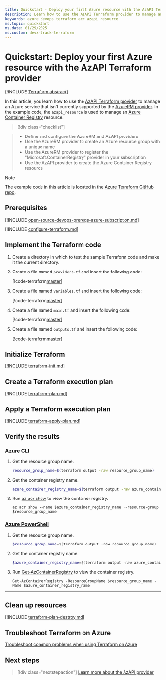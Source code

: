 ```yaml
---
title: Quickstart - Deploy your first Azure resource with the AzAPI Terraform provider
description: Learn how to use the AzAPI Terraform provider to manage an Azure Container Registry resource
keywords: azure devops terraform acr azapi resource
ms.topic: quickstart
ms.date: 01/29/2025
ms.custom: devx-track-terraform
---
```


# Quickstart: Deploy your first Azure resource with the AzAPI Terraform provider

[!INCLUDE [Terraform abstract](./includes/abstract.md)]

In this article, you learn how to use the [AzAPI Terraform provider](https://registry.terraform.io/providers/azure/azapi/latest/docs) to manage an Azure service that isn't currently supported by the [AzureRM provider](https://registry.terraform.io/providers/hashicorp/azurerm/latest/docs). In the example code, the `azapi_resource` is used to manage an [Azure Container Registry](/azure/container-registry/) resource.

> [!div class="checklist"]

> * Define and configure the AzureRM and AzAPI providers
> * Use the AzureRM provider to create an Azure resource group with a unique name
> * Use the AzureRM provider to register the "Microsoft.ContainerRegistry" provider in your subscription
> * Use the AzAPI provider to create the Azure Container Registry resource

> [!NOTE]
> The example code in this article is located in the [Azure Terraform GitHub repo](https://github.com/Azure/terraform/tree/master/quickstart/101-azapi-lab-services).

## Prerequisites

[!INCLUDE [open-source-devops-prereqs-azure-subscription.md](../includes/open-source-devops-prereqs-azure-subscription.md)]

[!INCLUDE [configure-terraform.md](includes/configure-terraform.md)]

## Implement the Terraform code

1. Create a directory in which to test the sample Terraform code and make it the current directory.

1. Create a file named `providers.tf` and insert the following code:

    [!code-terraform[master](../../terraform_samples/quickstart/101-azapi-lab-services/providers.tf)]

1. Create a file named `variables.tf` and insert the following code:

    [!code-terraform[master](../../terraform_samples/quickstart/101-azapi-lab-services/variables.tf)]

1. Create a file named `main.tf` and insert the following code:

    [!code-terraform[master](../../terraform_samples/quickstart/101-azapi-lab-services/main.tf)]

1. Create a file named `outputs.tf` and insert the following code:

    [!code-terraform[master](../../terraform_samples/quickstart/101-azapi-lab-services/outputs.tf)]

## Initialize Terraform

[!INCLUDE [terraform-init.md](includes/terraform-init.md)]

## Create a Terraform execution plan

[!INCLUDE [terraform-plan.md](includes/terraform-plan.md)]

## Apply a Terraform execution plan

[!INCLUDE [terraform-apply-plan.md](includes/terraform-apply-plan.md)]

## Verify the results

### [Azure CLI](#tab/azure-cli)

1. Get the resource group name.

    ```bash
    resource_group_name=$(terraform output -raw resource_group_name)
    ```

1. Get the container registry name.

    ```bash
    azure_container_registry_name=$(terraform output -raw azure_container_registry_name)
    ```

1. Run [az acr show](/cli/azure/acr#az-acr-show) to view the container registry.

    ```azurecli
    az acr show --name $azure_container_registry_name --resource-group $resource_group_name
    ```

### [Azure PowerShell](#tab/azure-powershell)

1. Get the resource group name.

    ```powershell
    $resource_group_name=$(terraform output -raw resource_group_name)
    ```

1. Get the container registry name.

    ```powershell
    $azure_container_registry_name=$(terraform output -raw azure_container_registry_name)
    ```

1. Run [Get-AzContainerRegistry](/powershell/module/az.containerregistry/get-azcontainerregistry) to view the container registry.

    ```azurepowershell
    Get-AzContainerRegistry -ResourceGroupName $resource_group_name -Name $azure_container_registry_name
    ```

---

## Clean up resources

[!INCLUDE [terraform-plan-destroy.md](includes/terraform-plan-destroy.md)]

## Troubleshoot Terraform on Azure

[Troubleshoot common problems when using Terraform on Azure](troubleshoot.md)

## Next steps

> [!div class="nextstepaction"]
> [Learn more about the AzAPI provider](./overview-azapi-provider.md)
